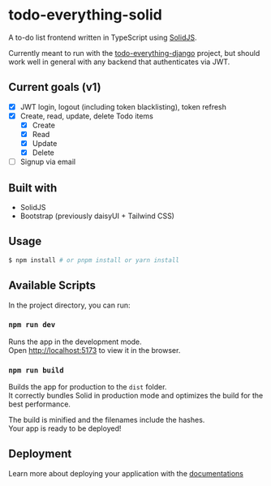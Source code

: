 # todo-everything-solid

A to-do list frontend written in TypeScript using [SolidJS](https://solidjs.com).

Currently meant to run with the [todo-everything-django](https://github.com/todo-everything/todo-everything-django)
project, but should work well in general
with any backend that authenticates via JWT.

## Current goals (v1)

* [X] JWT login, logout (including token blacklisting), token refresh
* [X] Create, read, update, delete Todo items
    * [X] Create
    * [X] Read
    * [X] Update
    * [X] Delete
* [ ] Signup via email

## Built with

* SolidJS
* Bootstrap (previously daisyUI + Tailwind CSS)

## Usage

```bash
$ npm install # or pnpm install or yarn install
```

## Available Scripts

In the project directory, you can run:

### `npm run dev`

Runs the app in the development mode.<br>
Open [http://localhost:5173](http://localhost:5173) to view it in the browser.

### `npm run build`

Builds the app for production to the `dist` folder.<br>
It correctly bundles Solid in production mode and optimizes the build for the best performance.

The build is minified and the filenames include the hashes.<br>
Your app is ready to be deployed!

## Deployment

Learn more about deploying your application with
the [documentations](https://vitejs.dev/guide/static-deploy.html)
